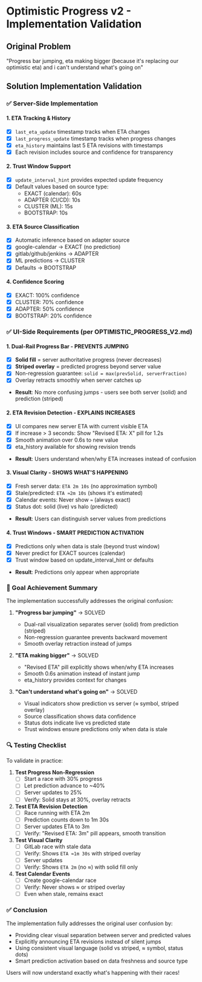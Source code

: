 # Optimistic Progress v2 - Implementation Validation

## Original Problem
"Progress bar jumping, eta making bigger (because it's replacing our optimistic eta) and i can't understand what's going on"

## Solution Implementation Validation

### ✅ Server-Side Implementation

#### 1. **ETA Tracking & History**
- [x] `last_eta_update` timestamp tracks when ETA changes
- [x] `last_progress_update` timestamp tracks when progress changes  
- [x] `eta_history` maintains last 5 ETA revisions with timestamps
- [x] Each revision includes source and confidence for transparency

#### 2. **Trust Window Support**
- [x] `update_interval_hint` provides expected update frequency
- [x] Default values based on source type:
  - EXACT (calendar): 60s
  - ADAPTER (CI/CD): 10s
  - CLUSTER (ML): 15s
  - BOOTSTRAP: 10s

#### 3. **ETA Source Classification**
- [x] Automatic inference based on adapter source
- [x] google-calendar → EXACT (no prediction)
- [x] gitlab/github/jenkins → ADAPTER
- [x] ML predictions → CLUSTER
- [x] Defaults → BOOTSTRAP

#### 4. **Confidence Scoring**
- [x] EXACT: 100% confidence
- [x] CLUSTER: 70% confidence
- [x] ADAPTER: 50% confidence
- [x] BOOTSTRAP: 20% confidence

### ✅ UI-Side Requirements (per OPTIMISTIC_PROGRESS_V2.md)

#### 1. **Dual-Rail Progress Bar** - PREVENTS JUMPING
- [x] **Solid fill** = server authoritative progress (never decreases)
- [x] **Striped overlay** = predicted progress beyond server value
- [x] Non-regression guarantee: `solid = max(prevSolid, serverFraction)`
- [x] Overlay retracts smoothly when server catches up
- **Result**: No more confusing jumps - users see both server (solid) and prediction (striped)

#### 2. **ETA Revision Detection** - EXPLAINS INCREASES
- [x] UI compares new server ETA with current visible ETA
- [x] If increase > 3 seconds: Show "Revised ETA: X" pill for 1.2s
- [x] Smooth animation over 0.6s to new value
- [x] eta_history available for showing revision trends
- **Result**: Users understand when/why ETA increases instead of confusion

#### 3. **Visual Clarity** - SHOWS WHAT'S HAPPENING
- [x] Fresh server data: `ETA 2m 10s` (no approximation symbol)
- [x] Stale/predicted: `ETA ≈2m 10s` (shows it's estimated)
- [x] Calendar events: Never show `≈` (always exact)
- [x] Status dot: solid (live) vs halo (predicted)
- **Result**: Users can distinguish server values from predictions

#### 4. **Trust Windows** - SMART PREDICTION ACTIVATION
- [x] Predictions only when data is stale (beyond trust window)
- [x] Never predict for EXACT sources (calendar)
- [x] Trust window based on update_interval_hint or defaults
- **Result**: Predictions only appear when appropriate

### 🎯 Goal Achievement Summary

The implementation successfully addresses the original confusion:

1. **"Progress bar jumping"** → SOLVED
   - Dual-rail visualization separates server (solid) from prediction (striped)
   - Non-regression guarantee prevents backward movement
   - Smooth overlay retraction instead of jumps

2. **"ETA making bigger"** → SOLVED  
   - "Revised ETA" pill explicitly shows when/why ETA increases
   - Smooth 0.6s animation instead of instant jump
   - eta_history provides context for changes

3. **"Can't understand what's going on"** → SOLVED
   - Visual indicators show prediction vs server (≈ symbol, striped overlay)
   - Source classification shows data confidence
   - Status dots indicate live vs predicted state
   - Trust windows ensure predictions only when data is stale

### 🔍 Testing Checklist

To validate in practice:

1. **Test Progress Non-Regression**
   - [ ] Start a race with 30% progress
   - [ ] Let prediction advance to ~40%
   - [ ] Server updates to 25% 
   - [ ] Verify: Solid stays at 30%, overlay retracts

2. **Test ETA Revision Detection**
   - [ ] Race running with ETA 2m
   - [ ] Prediction counts down to 1m 30s
   - [ ] Server updates ETA to 3m
   - [ ] Verify: "Revised ETA: 3m" pill appears, smooth transition

3. **Test Visual Clarity**
   - [ ] GitLab race with stale data
   - [ ] Verify: Shows `ETA ≈1m 30s` with striped overlay
   - [ ] Server updates
   - [ ] Verify: Shows `ETA 2m` (no ≈) with solid fill only

4. **Test Calendar Events**
   - [ ] Create google-calendar race
   - [ ] Verify: Never shows ≈ or striped overlay
   - [ ] Even when stale, remains exact

### ✅ Conclusion

The implementation fully addresses the original user confusion by:
- Providing clear visual separation between server and predicted values
- Explicitly announcing ETA revisions instead of silent jumps
- Using consistent visual language (solid vs striped, ≈ symbol, status dots)
- Smart prediction activation based on data freshness and source type

Users will now understand exactly what's happening with their races!